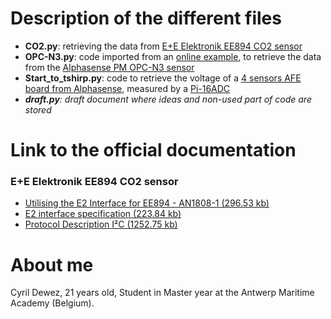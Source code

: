 # Description of the different files

* **CO2.py**: retrieving the data from [E+E Elektronik EE894 CO2 sensor](https://www.epluse.com/en/products/co2-measurement/co2-sensor/ee894/)
* **OPC-N3.py**: code imported from an [online example](https://github.com/JarvisSan22/OPC-N3_python), to retrieve the data from the [Alphasense PM OPC-N3 sensor](http://www.alphasense.com/index.php/products/optical-particle-counter/)
* **Start_to_tshirp.py**: code to retrieve the voltage of a [4 sensors AFE board from Alphasense](http://www.alphasense.com/index.php/products/support-circuits-air/), measured by a [Pi-16ADC](https://alchemy-power.com/pi-16adc/)
* _**draft.py**: draft document where ideas and non-used part of code are stored_
# Link to the official documentation
### E+E Elektronik EE894 CO2 sensor
* [Utilising the E2 Interface for EE894 - AN1808-1 (296.53 kb)](https://www.epluse.com/fileadmin/data/product/ee894/Utilising_E2_Interface_EE894_AN1808-1.pdf)
* [E2 interface specification (223.84 kb)](https://www.epluse.com/fileadmin/data/sw/Specification_E2_Interface.pdf)
* [Protocol Description I²C (1252.75 kb)](https://www.epluse.com/fileadmin/data/product/ee894/TUG_EE894_I2C.pdf)

# About me

Cyril Dewez,
21 years old,
Student in Master year at the Antwerp Maritime Academy (Belgium).
